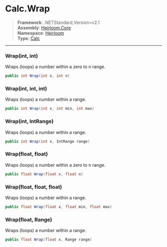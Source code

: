 # Calc.Wrap

> **Framework**: .NETStandard,Version=v2.1  
> **Assembly**: [Heirloom.Core][0]  
> **Namespace**: [Heirloom][0]  
> **Type**: [Calc][1]

--------------------------------------------------------------------------------

### Wrap(int, int)

Wraps (loops) a number within a zero to n range.

```cs
public int Wrap(int x, int n)
```

### Wrap(int, int, int)

Wraps (loops) a number within a range.

```cs
public int Wrap(int x, int min, int max)
```

### Wrap(int, IntRange)

Wraps (loops) a number within a range.

```cs
public int Wrap(int x, IntRange range)
```

### Wrap(float, float)

Wraps (loops) a number within a zero to n range.

```cs
public float Wrap(float x, float n)
```

### Wrap(float, float, float)

Wraps (loops) a number within a range.

```cs
public float Wrap(float x, float min, float max)
```

### Wrap(float, Range)

Wraps (loops) a number within a range.

```cs
public float Wrap(float x, Range range)
```

[0]: ../Heirloom.Core.md
[1]: Heirloom.Calc.md
